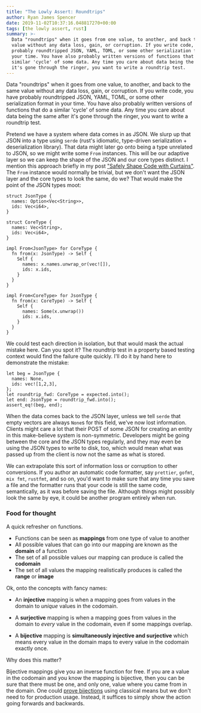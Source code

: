 ```yaml
---
title: "The Lowly Assert: Roundtrips"
author: Ryan James Spencer
date: 2019-11-02T10:37:16.048817270+00:00
tags: [the lowly assert, rust]
summary: >-
  Data "roundtrips" when it goes from one value, to another, and back to the same
  value without any data loss, gain, or corruption. If you write code, you have
  probably roundtripped JSON, YAML, TOML, or some other serialization format in
  your time. You have also probably written versions of functions that do a
  similar 'cycle' of some data. Any time you care about data being the same after
  it's gone through the ringer, you want to write a roundtrip test.
---
```


Data "roundtrips" when it goes from one value, to another, and back to the same
value without any data loss, gain, or corruption. If you write code, you have
probably roundtripped JSON, YAML, TOML, or some other serialization format in
your time. You have also probably written versions of functions that do a
similar 'cycle' of some data. Any time you care about data being the same after
it's gone through the ringer, you want to write a roundtrip test.

Pretend we have a system where data comes in as JSON. We slurp up that JSON into
a type using `serde` (rust's idiomatic, type-driven serialization +
deserialization library). That data might later go onto being a type unrelated
to JSON, so we might write some `From` instances. This will be our adaptive
layer so we can keep the shape of the JSON and our core types distinct. I
mention this approach briefly in my post ["Safely Shape Code with
Curtains"](https://www.justanotherdot.com/posts/safely-shape-code-with-curtains.html).
The `From` instance would normally be trivial, but we don't want the JSON layer
and the core types to look the same, do we? That would make the point of the
JSON types moot:

```
struct JsonType {
  names: Option<Vec<String>>,
  ids: Vec<i64>,
}

struct CoreType {
  names: Vec<String>,
  ids: Vec<i64>,
}

impl From<JsonType> for CoreType {
  fn from(x: JsonType) -> Self {
    Self {
      names: x.names.unwrap_or(vec![]),
      ids: x.ids,
    }
  }
}

impl From<CoreType> for JsonType {
  fn from(x: CoreType) -> Self {
    Self {
      names: Some(x.unwrap())
      ids: x.ids,
    }
  }
}
```

We could test each direction in isolation, but that would mask the actual
mistake here. Can you spot it? The roundtrip test in a property based testing
context would find the failure quite quickly. I'll do it by hand here to
demonstrate the mistake:

```
let beg = JsonType {
  names: None,
  ids: vec![1,2,3],
};
let roundtrip_fwd: CoreType = expected.into();
let end: JsonType = roundtrip_fwd.into();
assert_eq!(beg, end);
```

When the data comes back to the JSON layer, unless we tell `serde` that empty
vectors are always `None`s for this field, we've now lost information. Clients
might care a lot that their POST of some JSON for creating an entity in this
make-believe system is non-symmetric. Developers might be going between the core
and the JSON types regularly, and they may even be using the JSON types to write
to disk, too, which would mean what was passed up from the client is now not the
same as what is stored.

We can extrapolate this sort of information loss or corruption to other
conversions. If you author an automatic code formatter, say `prettier`, `gofmt`,
`mix fmt`, `rustfmt`, and so on, you'd want to make sure that any time you save
a file and the formatter runs that your code is still the same code,
semantically, as it was before saving the file. Although things might possibly
look the same by eye, it could be another program entirely when run.

### Food for thought

A quick refresher on functions.

* Functions can be seen as **mappings** from one type of value to another
* All possible values that can go into our mapping are known as the **domain** of
  a function
* The set of all possible values our mapping can produce is called the **codomain**
* The set of all values the mapping realistically produces is called the
    **range** or **image**

Ok, onto the concepts with fancy names:

* An **injective** mapping is when a mapping goes from values in the domain to
_unique_ values in the codomain.

* A **surjective** mapping is when a mapping goes from values in the domain to
_every_ value in the codomain, even if some mappings overlap.

* A **bijective** mapping is **simultaneously injective and surjective** which
means every value in the domain maps to every value in the codomain exactly
once.

Why does this matter?

Bijective mappings give you an inverse function for free. If you are a value in
the codomain and you know the mapping is bijective, then you can be sure that
there must be one, and only one, value where you came from in the domain.
One could [prove bijections](https://math.stackexchange.com/a/165440/156419)
using classical means but we don't need to for production usage. Instead, it
suffices to simply show the action going forwards and backwards.
